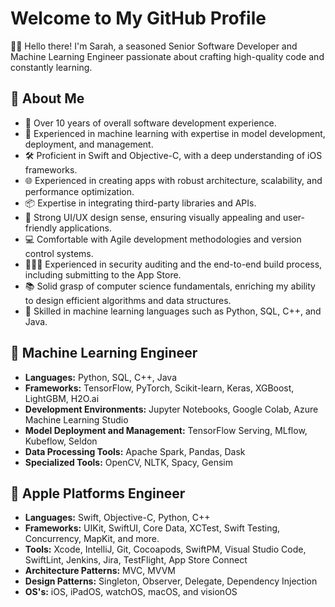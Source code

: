 # Welcome to My GitHub Profile

👋🏻 Hello there! I'm Sarah, a seasoned Senior Software Developer and Machine Learning Engineer passionate about crafting high-quality code and constantly learning.

## 🚀 About Me

- 📱 Over 10 years of overall software development experience.
- 🤖 Experienced in machine learning with expertise in model development, deployment, and management.
- 🛠️ Proficient in Swift and Objective-C, with a deep understanding of iOS frameworks.
- 🌐 Experienced in creating apps with robust architecture, scalability, and performance optimization.
- 📦 Expertise in integrating third-party libraries and APIs.
- 🎨 Strong UI/UX design sense, ensuring visually appealing and user-friendly applications.
- 💻 Comfortable with Agile development methodologies and version control systems.
- 🕵🏻‍♀️ Experienced in security auditing and the end-to-end build process, including submitting to the App Store.
- 📚 Solid grasp of computer science fundamentals, enriching my ability to design efficient algorithms and data structures.
- 🧠 Skilled in machine learning languages such as Python, SQL, C++, and Java.

## 🤖 Machine Learning Engineer

- **Languages:** Python, SQL, C++, Java
- **Frameworks:** TensorFlow, PyTorch, Scikit-learn, Keras, XGBoost, LightGBM, H2O.ai
- **Development Environments:** Jupyter Notebooks, Google Colab, Azure Machine Learning Studio
- **Model Deployment and Management:** TensorFlow Serving, MLflow, Kubeflow, Seldon
- **Data Processing Tools:** Apache Spark, Pandas, Dask
- **Specialized Tools:** OpenCV, NLTK, Spacy, Gensim

## 🍎 Apple Platforms Engineer

- **Languages:** Swift, Objective-C, Python, C++
- **Frameworks:** UIKit, SwiftUI, Core Data, XCTest, Swift Testing, Concurrency, MapKit, and more.
- **Tools:** Xcode, IntelliJ, Git, Cocoapods, SwiftPM, Visual Studio Code, SwiftLint, Jenkins, Jira, TestFlight, App Store Connect
- **Architecture Patterns:** MVC, MVVM
- **Design Patterns:** Singleton, Observer, Delegate, Dependency Injection
- **OS's:** iOS, iPadOS, watchOS, macOS, and visionOS



